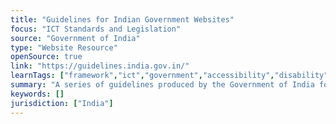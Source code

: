 ```yaml
---
title: "Guidelines for Indian Government Websites"
focus: "ICT Standards and Legislation"
source: "Government of India"
type: "Website Resource"
openSource: true
link: "https://guidelines.india.gov.in/"
learnTags: ["framework","ict","government","accessibility","disability","fairness"]
summary: "A series of guidelines produced by the Government of India for use on their websites."
keywords: []
jurisdiction: ["India"]
---
```

